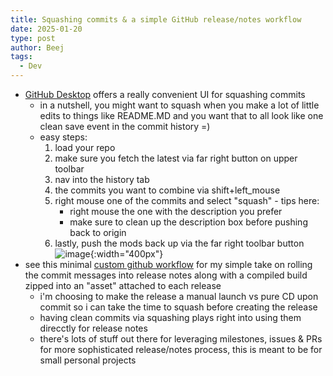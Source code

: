 ```yaml
---
title: Squashing commits & a simple GitHub release/notes workflow
date: 2025-01-20
type: post
author: Beej
tags:
  - Dev
---
```


- [GitHub Desktop](https://desktop.github.com/download/) offers a really convenient UI for squashing commits
  - in a nutshell, you might want to squash when you make a lot of little edits to things like README.MD and you want that to all look like one clean save event in the commit history =)
  - easy steps:
    1. load your repo
    1. make sure you fetch the latest via far right button on upper toolbar
    1. nav into the history tab
    1. the commits you want to combine via shift+left_mouse
    1. right mouse one of the commits and select "squash" - tips here:
       - right mouse the one with the description you prefer
       -  make sure to clean up the description box before pushing back to origin
    1. lastly, push the mods back up via the far right toolbar button
    ![image](https://github.com/user-attachments/assets/038ece87-925e-40e4-a089-aa15be019ea8){:width="400px"}
- see this minimal [custom github workflow](https://github.com/Beej126/KingstonFuryRgbCLI/blob/main/.github/workflows/build-release.yml) for my simple take on rolling the commit messages into release notes along with a compiled build zipped into an "asset" attached to each release
  - i'm choosing to make the release a manual launch vs pure CD upon commit so i can take the time to squash before creating the release
  - having clean commits via squashing plays right into using them direcctly for release notes
  - there's lots of stuff out there for leveraging milestones, issues & PRs for more sophisticated release/notes process, this is meant to be for small personal projects
